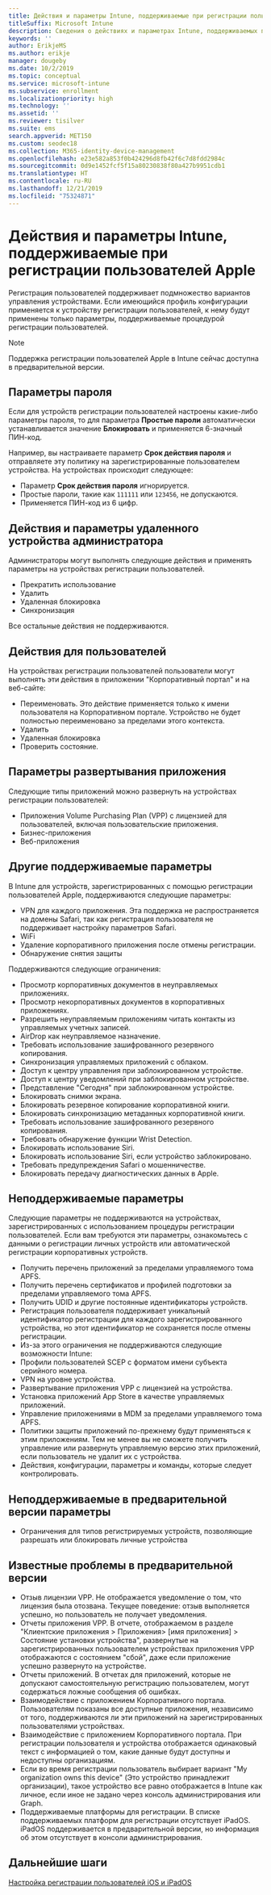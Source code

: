 ```yaml
---
title: Действия и параметры Intune, поддерживаемые при регистрации пользователей Apple
titleSuffix: Microsoft Intune
description: Сведения о действиях и параметрах Intune, поддерживаемых при регистрации пользователей Apple
keywords: ''
author: ErikjeMS
ms.author: erikje
manager: dougeby
ms.date: 10/2/2019
ms.topic: conceptual
ms.service: microsoft-intune
ms.subservice: enrollment
ms.localizationpriority: high
ms.technology: ''
ms.assetid: ''
ms.reviewer: tisilver
ms.suite: ems
search.appverid: MET150
ms.custom: seodec18
ms.collection: M365-identity-device-management
ms.openlocfilehash: e23e582a853f0b424296d8fb42f6c7d8fdd2984c
ms.sourcegitcommit: 0d9e1452fcf5f15a80230838f80a427b9951cdb1
ms.translationtype: HT
ms.contentlocale: ru-RU
ms.lasthandoff: 12/21/2019
ms.locfileid: "75324871"
---
```

# <a name="intune-actions-and-options-supported-with-apple-user-enrollment"></a>Действия и параметры Intune, поддерживаемые при регистрации пользователей Apple

Регистрация пользователей поддерживает подмножество вариантов управления устройствами. Если имеющийся профиль конфигурации применяется к устройству регистрации пользователей, к нему будут применены только параметры, поддерживаемые процедурой регистрации пользователей.

> [!NOTE]
> Поддержка регистрации пользователей Apple в Intune сейчас доступна в предварительной версии.

## <a name="password-settings"></a>Параметры пароля

Если для устройств регистрации пользователей настроены какие-либо параметры пароля, то для параметра **Простые пароли** автоматически устанавливается значение **Блокировать** и применяется 6-значный ПИН-код.

Например, вы настраиваете параметр **Срок действия пароля** и отправляете эту политику на зарегистрированные пользователем устройства. На устройствах происходит следующее:
- Параметр **Срок действия пароля** игнорируется.
- Простые пароли, такие как `111111` или `123456`, не допускаются.
- Применяется ПИН-код из 6 цифр.

## <a name="administrator-remote-device-actions-and-options"></a>Действия и параметры удаленного устройства администратора
Администраторы могут выполнять следующие действия и применять параметры на устройствах регистрации пользователей.
- Прекратить использование
- Удалить
- Удаленная блокировка
- Синхронизация

Все остальные действия не поддерживаются.

## <a name="end-user-actions"></a>Действия для пользователей
На устройствах регистрации пользователей пользователи могут выполнять эти действия в приложении "Корпоративный портал" и на веб-сайте:
- Переименовать. Это действие применяется только к имени пользователя на Корпоративном портале. Устройство не будет полностью переименовано за пределами этого контекста.
- Удалить
- Удаленная блокировка
- Проверить состояние.

## <a name="app-deployment-options"></a>Параметры развертывания приложения
Следующие типы приложений можно развернуть на устройствах регистрации пользователей:
- Приложения Volume Purchasing Plan (VPP) с лицензией для пользователей, включая пользовательские приложения.
- Бизнес-приложения
- Веб-приложения

## <a name="other-supported-options"></a>Другие поддерживаемые параметры

В Intune для устройств, зарегистрированных с помощью регистрации пользователей Apple, поддерживаются следующие параметры:
- VPN для каждого приложения. Эта поддержка не распространяется на домены Safari, так как регистрация пользователя не поддерживает настройку параметров Safari.
- WiFi 
- Удаление корпоративного приложения после отмены регистрации.
- Обнаружение снятия защиты

Поддерживаются следующие ограничения:
- Просмотр корпоративных документов в неуправляемых приложениях.
- Просмотр некорпоративных документов в корпоративных приложениях.
- Разрешить неуправляемым приложениям читать контакты из управляемых учетных записей.
- AirDrop как неуправляемое назначение.
- Требовать использование зашифрованного резервного копирования.
- Синхронизация управляемых приложений с облаком.
- Доступ к центру управления при заблокированном устройстве.
- Доступ к центру уведомлений при заблокированном устройстве.
- Представление "Сегодня" при заблокированном устройстве.
- Блокировать снимки экрана.
- Блокировать резервное копирование корпоративной книги.
- Блокировать синхронизацию метаданных корпоративной книги.
- Требовать использование зашифрованного резервного копирования.
- Требовать обнаружение функции Wrist Detection.
- Блокировать использование Siri.
- Блокировать использование Siri, если устройство заблокировано.
- Требовать предупреждения Safari о мошенничестве.
- Блокировать передачу диагностических данных в Apple.


## <a name="options-not-supported"></a>Неподдерживаемые параметры
Следующие параметры не поддерживаются на устройствах, зарегистрированных с использованием процедуры регистрации пользователей. Если вам требуются эти параметры, ознакомьтесь с данными о регистрации личных устройств или автоматической регистрации корпоративных устройств.
- Получить перечень приложений за пределами управляемого тома APFS.
- Получить перечень сертификатов и профилей подготовки за пределами управляемого тома APFS.
- Получить UDID и другие постоянные идентификаторы устройств.
- Регистрация пользователя поддерживает уникальный идентификатор регистрации для каждого зарегистрированного устройства, но этот идентификатор не сохраняется после отмены регистрации.
- Из-за этого ограничения не поддерживаются следующие возможности Intune:
- Профили пользователей SCEP с форматом имени субъекта серийного номера.
- VPN на уровне устройства.
- Развертывание приложения VPP с лицензией на устройства.
- Установка приложений App Store в качестве управляемых приложений.
- Управление приложениями в MDM за пределами управляемого тома APFS.
- Политики защиты приложений по-прежнему будут применяться к этим приложениям. Тем не менее вы не сможете получить управление или развернуть управляемую версию этих приложений, если пользователь не удалит их с устройства.
- Действия, конфигурации, параметры и команды, которые следует контролировать. 

## <a name="options-not-supported-in-preview"></a>Неподдерживаемые в предварительной версии параметры
- Ограничения для типов регистрируемых устройств, позволяющие разрешать или блокировать личные устройства 

## <a name="known-issues-in-preview"></a>Известные проблемы в предварительной версии
- Отзыв лицензии VPP. Не отображается уведомление о том, что лицензия была отозвана. Текущее поведение: отзыв выполняется успешно, но пользователь не получает уведомления. 
- Отчеты приложения VPP. В отчете, отображаемом в разделе "Клиентские приложения > Приложения> [имя приложения] > Состояние установки устройства", развернутые на зарегистрированных пользователем устройствах приложения VPP отображаются с состоянием "сбой", даже если приложение успешно развернуто на устройстве. 
- Отчеты приложений. В отчетах для приложений, которые не допускают самостоятельную регистрацию пользователем, могут содержаться ложные сообщения об ошибках. 
- Взаимодействие с приложением Корпоративного портала. Пользователям показаны все доступные приложения, независимо от того, поддерживаются ли эти приложений на зарегистрированных пользователями устройствах. 
- Взаимодействие с приложением Корпоративного портала. При регистрации пользователя и устройства отображается одинаковый текст с информацией о том, какие данные будут доступны и недоступны организациям.
- Если во время регистрации пользователь выбирает вариант "My organization owns this device" (Это устройство принадлежит организации), такое устройство все равно отображается в Intune как личное, если иное не задано через консоль администрирования или Graph. 
- Поддерживаемые платформы для регистрации. В списке поддерживаемых платформ для регистрации отсутствует iPadOS. iPadOS поддерживается в предварительной версии, но информация об этом отсутствует в консоли администрирования. 


## <a name="next-steps"></a>Дальнейшие шаги

[Настройка регистрации пользователей iOS и iPadOS](ios-user-enrollment.md)
